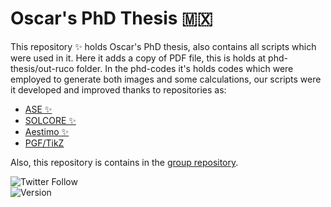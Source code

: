 # Oscar's PhD Thesis :mexico: 
This repository ✨ holds Oscar's PhD thesis, also contains all scripts which were used in it. Here it adds a copy of PDF file, this is holds at phd-thesis/out-ruco folder.  In the phd-codes it's holds codes which were employed to generate both images and some calculations, our scripts were it developed and improved thanks to repositories as: 
* [ASE ✨](https://gitlab.com/ase/ase.git) 
* [SOLCORE ✨](https://github.com/qpv-research-group/solcore5.git)
* [Aestimo ✨](https://github.com/aestimosolver/aestimo.git) 
* [PGF/TikZ](https://github.com/pgf-tikz/pgf.git)

Also, this repository is contains in the [group repository](https://github.com/lflm-spectra-labs-iico).


![Twitter Follow](https://img.shields.io/twitter/follow/ruco0713?color=blue&logo=twitter&style=for-the-badge)<br>
![Version](https://img.shields.io/github/v/tag/ruco13/phd-project?color=red&label=Thesis%20Version&logo=github&style=for-the-badge)